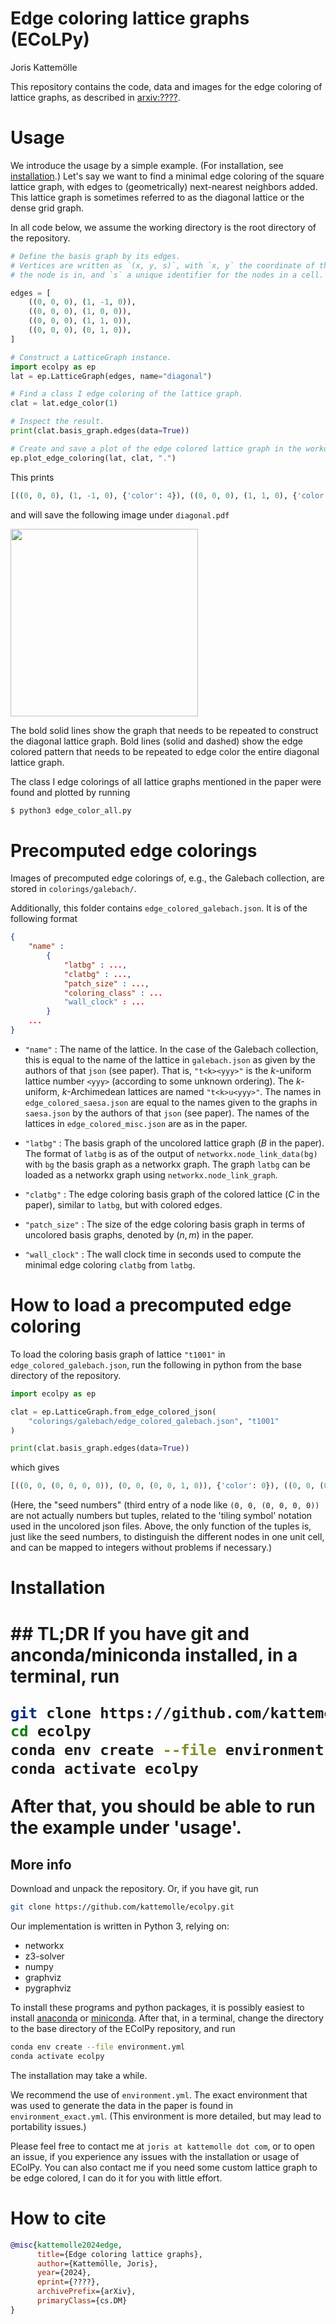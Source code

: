 <h1>Edge coloring lattice graphs (ECoLPy)</h1>
Joris Kattemölle

This repository contains the code, data and images for the edge coloring of lattice graphs, as described in [arxiv:????](https://www.arxiv.org/????). 

# Usage
We introduce the usage by a simple example. (For installation, see [installation](#installation).) Let's say we want to find a minimal edge coloring of the square lattice graph, with edges to (geometrically) next-nearest neighbors added. This lattice graph is sometimes referred to as the diagonal lattice or the dense grid graph.

In all code below, we assume the working directory is the root directory of the repository. 

```python
# Define the basis graph by its edges.
# Vertices are written as `(x, y, s)`, with `x, y` the coordinate of the cell 
# the node is in, and `s` a unique identifier for the nodes in a cell. 

edges = [
    ((0, 0, 0), (1, -1, 0)),
    ((0, 0, 0), (1, 0, 0)),
    ((0, 0, 0), (1, 1, 0)),
    ((0, 0, 0), (0, 1, 0)),
]

# Construct a LatticeGraph instance.
import ecolpy as ep
lat = ep.LatticeGraph(edges, name="diagonal")

# Find a class I edge coloring of the lattice graph.
clat = lat.edge_color(1)

# Inspect the result.
print(clat.basis_graph.edges(data=True))

# Create and save a plot of the edge colored lattice graph in the workding directory.
ep.plot_edge_coloring(lat, clat, ".")
```
This prints

``` python
[((0, 0, 0), (1, -1, 0), {'color': 4}), ((0, 0, 0), (1, 1, 0), {'color': 5}), ((0, 0, 0), (1, 0, 0), {'color': 2}), ((0, 0, 0), (0, 1, 0), {'color': 0}), ((1, 1, 0), (2, 0, 0), {'color': 6}), ((1, 1, 0), (2, 2, 0), {'color': 7}), ((1, 1, 0), (1, 0, 0), {'color': 0}), ((1, 1, 0), (1, 2, 0), {'color': 1}), ((1, 1, 0), (0, 1, 0), {'color': 2}), ((1, 1, 0), (2, 1, 0), {'color': 3}), ((2, 0, 0), (1, 0, 0), {'color': 3}), ((1, 0, 0), (0, 1, 0), {'color': 4}), ((1, 0, 0), (2, -1, 0), {'color': 5}), ((1, 0, 0), (2, 1, 0), {'color': 6}), ((0, 1, 0), (0, 2, 0), {'color': 1}), ((0, 1, 0), (1, 2, 0), {'color': 7})]
```
and will save the following image under `diagonal.pdf`

<img src="colorings/misc/diagonal.png" width="300" class="center"/>

The bold solid lines show the graph that needs to be repeated to construct the diagonal lattice graph. Bold lines (solid and dashed) show the edge colored pattern that needs to be repeated to edge color the entire diagonal lattice graph. 

The class I edge colorings of all lattice graphs mentioned in the paper were found and plotted by running 

```bash 
$ python3 edge_color_all.py
```

# Precomputed edge colorings
Images of precomputed edge colorings of, e.g., the Galebach collection, are stored in `colorings/galebach/`. 

Additionally, this folder contains `edge_colored_galebach.json`. It is of the following format

``` json
{
    "name" : 
        {
            "latbg" : ...,
            "clatbg" : ...,
            "patch_size" : ...,
            "coloring_class" : ...
            "wall_clock" : ...
        }
    ...
}
```
- `"name"` : The name of the lattice. In the case of the Galebach collection, this is equal to the name of the lattice in `galebach.json` as given by the authors of that `json` (see paper). That is, `"t<k><yyy>"` is the $k$-uniform lattice number `<yyy>` (according to some unknown ordering). The $k$-uniform, $k$-Archimedean lattices are named `"t<k>u<yyy>"`. The names in `edge_colored_saesa.json` are equal to the names given to the graphs in `saesa.json` by the authors of that `json` (see paper). The names of the lattices in `edge_colored_misc.json` are as in the paper. 

- `"latbg"` : The basis graph of the uncolored lattice graph ($B$ in the paper). The format of `latbg` is as of the output of `networkx.node_link_data(bg)` with `bg` the basis graph as a networkx graph. The graph `latbg` can be loaded as a networkx graph using `networkx.node_link_graph`.

- `"clatbg"` : The edge coloring basis graph of the colored lattice ($C$ in the paper), similar to `latbg`, but with colored edges. 

- `"patch_size"` : The size of the edge coloring basis graph in terms of uncolored basis graphs, denoted by $(n,m)$ in the paper.

- `"wall_clock"` : The wall clock time in seconds used to compute the minimal edge coloring `clatbg` from `latbg`. 

# How to load a precomputed edge coloring
To load the coloring basis graph of lattice `"t1001"` in `edge_colored_galebach.json`, run the following in python from the base directory of the repository.

``` python
import ecolpy as ep

clat = ep.LatticeGraph.from_edge_colored_json(
    "colorings/galebach/edge_colored_galebach.json", "t1001"
)

print(clat.basis_graph.edges(data=True))
```
which gives

``` python
[((0, 0, (0, 0, 0, 0)), (0, 0, (0, 0, 1, 0)), {'color': 0}), ((0, 0, (0, 0, 0, 0)), (-1, -1, (0, 0, 1, 0)), {'color': 1}), ((0, 0, (0, 0, 0, 0)), (0, -1, (0, 0, 1, 0)), {'color': 2})]
```

(Here, the "seed numbers" (third entry of a node like `(0, 0, (0, 0, 0, 0))` are not actually numbers but tuples, related to the 'tiling symbol' notation used in the uncolored json files. Above, the only function of the tuples is, just like the seed numbers, to distinguish the different nodes in one unit cell, and can be mapped to integers without problems if necessary.)

<h1 id="installation">Installation<h1>
## TL;DR 
If you have git and anconda/miniconda installed, in a terminal, run 

``` bash
git clone https://github.com/kattemolle/ecolpy.git 
cd ecolpy
conda env create --file environment.yml
conda activate ecolpy
```
After that, you should be able to run the example under 'usage'. 
## More info
Download and unpack the repository. Or, if you have git, run

``` bash
git clone https://github.com/kattemolle/ecolpy.git 

```
Our implementation is written in Python 3, relying on:

- networkx 
- z3-solver
- numpy
- graphviz
- pygraphviz

To install these programs and python packages, it is possibly easiest to install [anaconda](https://docs.anaconda.com/free/anaconda/install/mac-os/) or [miniconda](https://docs.conda.io/projects/miniconda/en/latest/miniconda-install.html). After that, in a terminal, change the directory to the base directory of the EColPy repository, and run

```bash
conda env create --file environment.yml
conda activate ecolpy
```

The installation may take a while. 

We recommend the use of `environment.yml`. The exact environment that was used to generate the data in the paper is found in `environment_exact.yml`. (This environment is more detailed, but may lead to portability issues.) 

Please feel free to contact me at `joris at kattemolle dot com`, or to open an issue, if you experience any issues with the installation or usage of EColPy. You can also contact me if you need some custom lattice graph to be edge colored, I can do it for you with little effort. 

# How to cite

``` bibtex
@misc{kattemolle2024edge,
      title={Edge coloring lattice graphs}, 
      author={Kattemölle, Joris},
      year={2024},
      eprint={????},
      archivePrefix={arXiv},
      primaryClass={cs.DM}
}
```
